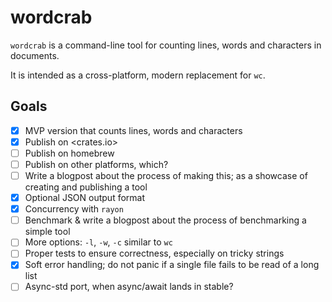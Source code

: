 # wordcrab

`wordcrab` is a command-line tool for counting lines, words and characters in documents.

It is intended as a cross-platform, modern replacement for `wc`.

## Goals

- [x] MVP version that counts lines, words and characters
- [x] Publish on <crates.io>
- [ ] Publish on homebrew
- [ ] Publish on other platforms, which?
- [ ] Write a blogpost about the process of making this; as a showcase of creating and publishing a tool
- [x] Optional JSON output format
- [x] Concurrency with `rayon`
- [ ] Benchmark & write a blogpost about the process of benchmarking a simple tool
- [ ] More options: `-l`, `-w`, `-c` similar to `wc`
- [ ] Proper tests to ensure correctness, especially on tricky strings
- [x] Soft error handling; do not panic if a single file fails to be read of a long list
- [ ] Async-std port, when async/await lands in stable?
